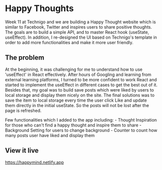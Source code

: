 # Happy Thoughts

 Week 11 at Technigo and we are building a Happy Thought website which is similar to Facebook, Twitter and inspires users to share positive thoughts. 
 The goals are to build a simple API, and to master React hook (useState, useEffect). 
 In addition, I re-designed the UI based on Technigo's template in order to add more functionalities and make it more user friendly.

 
## The problem

 At the beginning, it was challenging for me to understand how to use 'useEffect' in React effectively. 
 After hours of Googling and learning from external learning platforms, I turned to be more confident to work React and started to implement the useEffect in different cases to get the best out of it.
 Besides that, my goal was to build save posts which were liked by users to local storage and display them nicely on the site. The final solutions was to save the item to local storage every time the user click Like and update them directly in the initial useState. 
 So the posts will not be lost after the page is refreshed. 

 Few functionalities which I added to the app including:
    - Thought Inspiration for those who can't find a happy thought and inspire them to share
    - Background Setting for users to change background
    - Counter to count how many posts user have liked and display them


## View it live

https://happymind.netlify.app